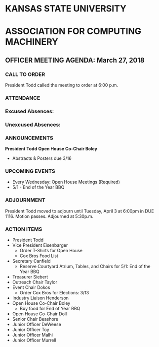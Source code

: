 # KANSAS STATE UNIVERSITY
# ASSOCIATION FOR COMPUTING MACHINERY
## OFFICER MEETING AGENDA: March 27, 2018

### CALL TO ORDER
President Todd called the meeting to order at 6:00 p.m.

### ATTENDANCE
### Excused Absences:
### Unexcused Absences:

### ANNOUNCEMENTS
**President Todd**
**Open House Co-Chair Boley**
* Abstracts & Posters due 3/16

### UPCOMING EVENTS
* Every Wednesday: Open House Meetings (Required)
* 5/1 - End of the Year BBQ


### ADJOURNMENT
President Todd moved to adjourn until Tuesday, April 3 at 6:00pm in DUE 1116. Motion passes. Adjourned at 5:30p.m.

### ACTION ITEMS
* President Todd
* Vice President Eisenbarger
  * Order T-Shirts for Open House
  * Cox Bros Food List
* Secretary Canfield
  * Reserve Courtyard Atrium, Tables, and Chairs for 5/1: End of the Year BBQ
* Treasurer Siebert
* Outreach Chair Taylor
* Event Chair Dokos
  * Order Cox Bros for Elections: 3/13
* Industry Liaison Henderson
* Open House Co-Chair Boley
  * Buy food for End of Year BBQ
* Open House Co-Chair Doll
* Senior Chair Beashore
* Junior Officer DeWeese
* Junior Officer Toy
* Junior Officer Malhi
* Junior Officer Murrell
